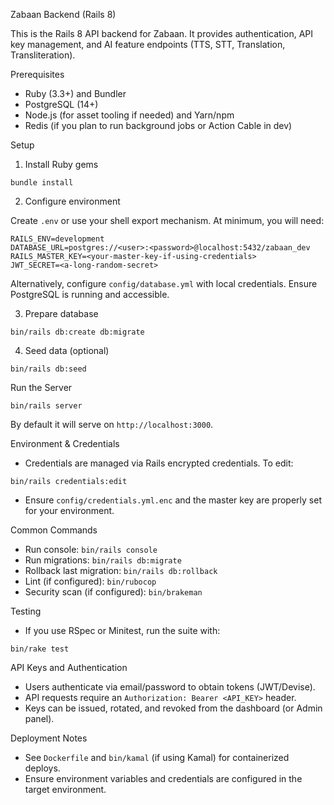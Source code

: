 Zabaan Backend (Rails 8)

This is the Rails 8 API backend for Zabaan. It provides authentication, API key management, and AI feature endpoints (TTS, STT, Translation, Transliteration).

Prerequisites

- Ruby (3.3+) and Bundler
- PostgreSQL (14+)
- Node.js (for asset tooling if needed) and Yarn/npm
- Redis (if you plan to run background jobs or Action Cable in dev)

Setup

1) Install Ruby gems

```
bundle install
```

2) Configure environment

Create `.env` or use your shell export mechanism. At minimum, you will need:

```
RAILS_ENV=development
DATABASE_URL=postgres://<user>:<password>@localhost:5432/zabaan_dev
RAILS_MASTER_KEY=<your-master-key-if-using-credentials>
JWT_SECRET=<a-long-random-secret>
```

Alternatively, configure `config/database.yml` with local credentials. Ensure PostgreSQL is running and accessible.

3) Prepare database

```
bin/rails db:create db:migrate
```

4) Seed data (optional)

```
bin/rails db:seed
```

Run the Server

```
bin/rails server
```

By default it will serve on `http://localhost:3000`.

Environment & Credentials

- Credentials are managed via Rails encrypted credentials. To edit:

```
bin/rails credentials:edit
```

- Ensure `config/credentials.yml.enc` and the master key are properly set for your environment.

Common Commands

- Run console: `bin/rails console`
- Run migrations: `bin/rails db:migrate`
- Rollback last migration: `bin/rails db:rollback`
- Lint (if configured): `bin/rubocop`
- Security scan (if configured): `bin/brakeman`

Testing

- If you use RSpec or Minitest, run the suite with:

```
bin/rake test
```

API Keys and Authentication

- Users authenticate via email/password to obtain tokens (JWT/Devise).
- API requests require an `Authorization: Bearer <API_KEY>` header.
- Keys can be issued, rotated, and revoked from the dashboard (or Admin panel).

Deployment Notes

- See `Dockerfile` and `bin/kamal` (if using Kamal) for containerized deploys.
- Ensure environment variables and credentials are configured in the target environment.
